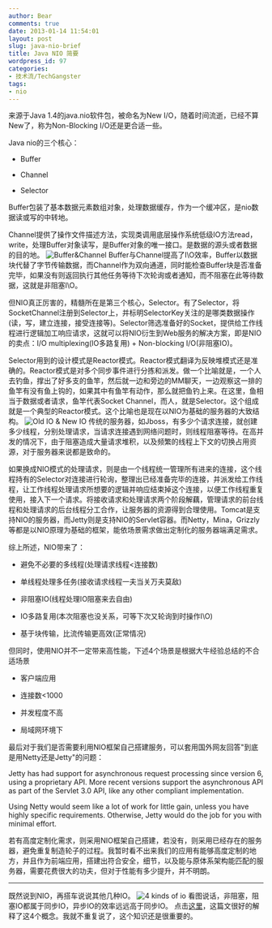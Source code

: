 ```yaml
---
author: Bear
comments: true
date: 2013-01-14 11:54:01
layout: post
slug: java-nio-brief
title: Java NIO 简要
wordpress_id: 97
categories:
- 技术流/TechGangster
tags:
- nio
---
```


来源于Java 1.4的java.nio软件包，被命名为New I/O，随着时间流逝，已经不算New了，称为Non-Blocking I/O还是更合适一些。

Java nio的三个核心：



	
  * Buffer

	
  * Channel

	
  * Selector


Buffer包装了基本数据元素数组对象，处理数据缓存，作为一个缓冲区，是nio数据读或写的中转地。

Channel提供了操作文件描述方法，实现类调用底层操作系统低级IO方法read，write，处理Buffer对象读写，是Buffer对象的唯一接口。是数据的源头或者数据的目的地。
![Buffer&Channel](http://ww2.sinaimg.cn/mw690/6fbda5afgw1e0sy54f9d8j.jpg)
Buffer与Channel提高了I\O效率，Buffer以数据块代替了字节传输数据，而Channel作为双向通道，同时能检查Buffer块是否准备完毕，如果没有则返回执行其他任务等待下次轮询或者通知，而不阻塞在此等待数据，这就是非阻塞I\O。

但NIO真正厉害的，精髓所在是第三个核心，Selector。有了Selector，将SocketChannel注册到Selector上，并标明SelectorKey关注的是哪类数据操作(读，写，建立连接，接受连接等)。Selector筛选准备好的Socket，提供给工作线程进行逻辑加工响应请求，这就可以将NIO衍生到Web服务的解决方案，即是NIO的卖点：I/O multiplexing(IO多路复用) + Non-blocking I/O(非阻塞IO)。

Selector用到的设计模式是Reactor模式。Reactor模式翻译为反映堆模式还是准确的。Reactor模式是对多个同步事件进行分拣和派发。做一个比喻就是，一个人去钓鱼，撑出了好多支的鱼竿，然后就一边和旁边的MM聊天，一边观察这一排的鱼竿有没有鱼上钩的，如果其中有鱼竿有动作，那么就把鱼钓上来。在这里，鱼相当于数据或者请求，鱼竿代表Socket Channel，而人，就是Selector。这个组成就是一个典型的Reactor模式。这个比喻也是现在以NIO为基础的服务器的大致结构。
![Old IO & New IO](http://ww1.sinaimg.cn/mw690/6fbda5afgw1e0sy54sx1dj.jpg)
传统的服务器，如Jboss，有多少个请求连接，就创建多少线程，分别处理请求，当请求连接遇到网络问题时，则线程阻塞等待。在高并发的情况下，由于阻塞造成大量请求堆积，以及频繁的线程上下文的切换占用资源，对于服务器来说都是致命的。
<!-- more -->
如果换成NIO模式的处理请求，则是由一个线程统一管理所有进来的连接，这个线程持有的Selector对连接进行轮询，整理出已经准备完毕的连接，并派发给工作线程，让工作线程处理请求所想要的逻辑并响应结束掉这个连接，以便工作线程重复使用，接入下一个请求。将接收请求和处理请求两个阶段解藕，管理请求的前台线程和处理请求的后台线程分工合作，让服务器的资源得到合理使用。Tomcat是支持NIO的服务器，而Jetty则是支持NIO的Servlet容器。而Netty，Mina，Grizzly等都是以NIO原理为基础的框架，能依场景需求做出定制化的服务器端满足需求。

综上所述，NIO带来了：



	
  * 避免不必要的多线程(处理请求线程<连接数)

	
  * 单线程处理多任务(接收请求线程一夫当关万夫莫敌)

	
  * 非阻塞IO(线程处理IO阻塞来去自由)

        
  * IO多路复用(本次阻塞也没关系，可等下次又轮询到时操作I\O)

        
  * 基于块传输，比流传输更高效(正常情况)



但同时，使用NIO并不一定带来高性能，下述4个场景是根据大牛经验总结的不合适场景

	
  * 客户端应用

	
  * 连接数<1000

	
  * 并发程度不高

	
  * 局域网环境下


最后对于我们是否需要利用NIO框架自己搭建服务，可以套用国外网友回答"到底是用Netty还是Jetty"的问题：

Jetty has had support for asynchronous request processing since version 6, using a proprietary API. More recent versions support the asynchronous API as part of the Servlet 3.0 API, like any other compliant implementation.

Using Netty would seem like a lot of work for little gain, unless you have highly specific requirements. Otherwise, Jetty would do the job for you with minimal effort.

若有高度定制化需求，则采用NIO框架自己搭建，若没有，则采用已经存在的服务器，避免重复制造轮子的过程。我暂时看不出来我们的应用有能够高度定制的地方，并且作为前端应用，搭建出符合安全，细节，以及能与原体系架构能匹配的服务器，需要花费很大的功夫，但对于性能有多少提升，并不明朗。

-----------------

既然说到NIO，再搭车说说其他几种IO。
![4 kinds of io](http://ww3.sinaimg.cn/mw690/6fbda5afgw1e0t0mnlztoj.jpg)
看图说话，非阻塞，阻塞IO都属于同步IO，异步IO的效率远远高于同步IO。
点击[这里](http://blog.csdn.net/historyasamirror/article/details/5778378)，这篇文很好的解释了这4个概念。我就不重复说了，这个知识还是很重要的。

